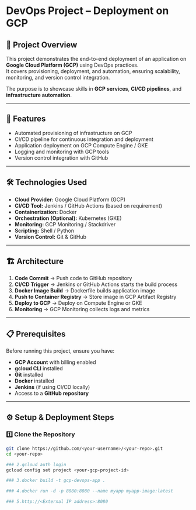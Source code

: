 # DevOps Project – Deployment on GCP

## 📌 Project Overview
This project demonstrates the end-to-end deployment of an application on **Google Cloud Platform (GCP)** using DevOps practices.  
It covers provisioning, deployment, and automation, ensuring scalability, monitoring, and version control integration.  

The purpose is to showcase skills in **GCP services**, **CI/CD pipelines**, and **infrastructure automation**.

---

## 🚀 Features
- Automated provisioning of infrastructure on GCP
- CI/CD pipeline for continuous integration and deployment
- Application deployment on GCP Compute Engine / GKE
- Logging and monitoring with GCP tools
- Version control integration with GitHub

---

## 🛠 Technologies Used
- **Cloud Provider:** Google Cloud Platform (GCP)
- **CI/CD Tool:** Jenkins / GitHub Actions (based on requirement)
- **Containerization:** Docker
- **Orchestration (Optional):** Kubernetes (GKE)
- **Monitoring:** GCP Monitoring / Stackdriver
- **Scripting:** Shell / Python
- **Version Control:** Git & GitHub

---

## 🏗 Architecture
1. **Code Commit** → Push code to GitHub repository
2. **CI/CD Trigger** → Jenkins or GitHub Actions starts the build process
3. **Docker Image Build** → Dockerfile builds application image
4. **Push to Container Registry** → Store image in GCP Artifact Registry
5. **Deploy to GCP** → Deploy on Compute Engine or GKE
6. **Monitoring** → GCP Monitoring collects logs and metrics

---

## 📋 Prerequisites
Before running this project, ensure you have:
- **GCP Account** with billing enabled
- **gcloud CLI** installed
- **Git** installed
- **Docker** installed
- **Jenkins** (if using CI/CD locally)
- Access to a **GitHub repository**

---

## ⚙️ Setup & Deployment Steps

### 1️⃣ Clone the Repository
```bash
git clone https://github.com/<your-username>/<your-repo>.git
cd <your-repo>

### 2.gcloud auth login
gcloud config set project <your-gcp-project-id>

### 3.docker build -t gcp-devops-app .

### 4.docker run -d -p 8080:8080 --name myapp myapp-image:latest

### 5.http://<External IP address>:8080
